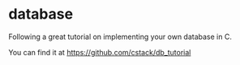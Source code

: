 # database

Following a great tutorial on implementing your own database in C.

You can find it at https://github.com/cstack/db_tutorial